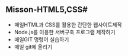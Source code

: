 Misson-HTML5,CSS#
-----
* 매일HTML과 CSS를 활용한 간단한 웹사이트제작
* Node.js를 이용한 서버구축 프로그램 제작하기
* 매일GIT 명령어 실습하기
* 매일 git에 올리기
